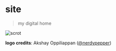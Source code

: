# site
> my digital home

![scrot](https://x.icyphox.sh/site_scrot.png)

**logo credits**: Akshay Oppiliappan ([@nerdypepper](https://github.com/nerdypepper))
